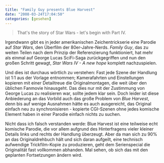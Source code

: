 ```yaml
---
title: "Family Guy presents Blue Harvest"
date: "2008-03-24T17:04:50"
categories: [gesehen]
---
```


> That's the story of Star Wars - let's begin with Part IV.

Irgendwann gibt es in jeder amerikanischen Zeichentrickserie eine Parodie auf *Star Wars*, den Überfilm der 80er-Jahre-Nerds. *Family Guy*, das zu weiten Teilen nach dem Prinzip der Referenzierung funktioniert, hat mehr als einmal auf George Lucas SciFi-Saga zurückgegriffen und nun den großen Schritt gewagt, *Star Wars IV - A new hope* komplett nachzuspielen.

Und dies ist durchaus wörtlich zu verstehen: Fast jede Szene der Handlung ist 1:1 aus der Vorlage entnommen; Kamerafahrten und Einstellungen kopieren mit einer Detailtreue die Originalmontagen, die weit über den üblichen Fanmovie hinausgeht. Das dies nur mit der Zustimmung von George Lucas zu realisieren war, sollte jedem klar sein. Doch leider ist diese Anbiederung an das Vorbild auch das große Problem von *Blue Harvest*, denn bis auf wenige Ausnahmen hätte es auch ausgereicht, das Original einfach neu zu synchronisieren - kopierte CGI-Szenen ohne jedes komische Element haben in einer Parodie einfach nichts zu suchen.

Nicht dass ich falsch verstanden werde: Blue Harvest ist eine teilweise echt komische Parodie, die vor allem aufgrund des Hinterfragens vieler kleiner Details links und rechts der Handlung überzeugt. Aber da man sich zu 90% an das Originaldrehbuch hält und sich daran aufgeilt, eine technisch aufwendige Trickfilm-Kopie zu produzieren, geht dem Serienspecial die Originalität fast vollkommen abhanden. Mal sehen, ob sich das mit den geplanten Fortsetzungen ändern wird.

